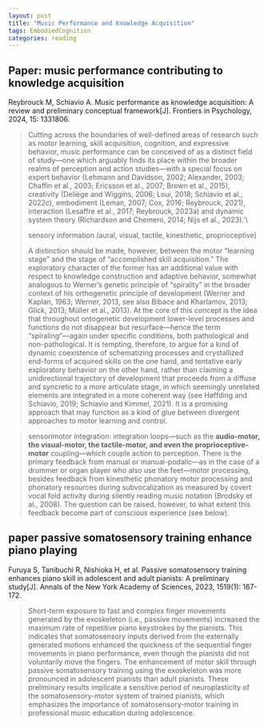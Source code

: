 ```yaml
---
layout: post
title: "Music Performance and Knowledge Acquisition"
tags: EmbodiedCognition
categories: reading
---
```


## Paper: music performance contributing to knowledge acquisition

Reybrouck M, Schiavio A. Music performance as knowledge acquisition: A review and preliminary conceptual framework[J]. Frontiers in Psychology, 2024, 15: 1331806.

> Cutting across the boundaries of well-defined areas of research such as motor learning, skill acquisition, cognition, and expressive behavior, music performance can be conceived of as a distinct field of study—one which arguably finds its place within the broader realms of perception and action studies—with a special focus on expert behavior (Lehmann and Davidson, 2002; Alexander, 2003; Chaffin et al., 2003; Ericsson et al., 2007; Brown et al., 2015), creativity (Deliège and Wiggins, 2006; Loui, 2018; Schiavio et al., 2022c), embodiment (Leman, 2007; Cox, 2016; Reybrouck, 2021), interaction (Lesaffre et al., 2017; Reybrouck, 2023a) and dynamic system theory (Richardson and Chemero, 2014; Nijs et al., 2023).'\
>
> sensory information (aural, visual, tactile, kinesthetic, proprioceptive)
>
> A distinction should be made, however, between the motor “learning stage” and the stage of “accomplished skill acquisition.” The exploratory character of the former has an additional value with respect to knowledge construction and adaptive behavior, somewhat analogous to Werner’s genetic principle of “spirality” in the broader context of his orthogenetic principle of development (Werner and Kaplan, 1963; Werner, 2013, see also Bibace and Kharlamov, 2013; Glick, 2013; Müller et al., 2013). At the core of this concept is the idea that throughout ontogenetic development lower-level processes and functions do not disappear but resurface—hence the term “spiraling”—again under specific conditions, both pathological and non-pathological. It is tempting, therefore, to argue for a kind of dynamic coexistence of schematizing processes and crystallized end-forms of acquired skills on the one hand, and tentative early exploratory behavior on the other hand, rather than claiming a unidirectional trajectory of development that proceeds from a diffuse and syncretic to a more articulate stage, in which seemingly unrelated elements are integrated in a more coherent way (see Høffding and Schiavio, 2019; Schiavio and Kimmel, 2021). It is a promising approach that may function as a kind of glue between divergent approaches to motor learning and control.

> sensorimotor integration: integration loops—such as the __audio-motor, the visual-motor, the tactile-motor, and even the proprioceptive-motor__ coupling—which couple action to perception. There is the primary feedback from manual or manual-podalic—as in the case of a drummer or organ player who also use the feet—motor processing, besides feedback from kinesthetic phonatory motor processing and phonatory resources during subvocalization as measured by covert vocal fold activity during silently reading music notation (Brodsky et al., 2008). The question can be raised, however, to what extent this feedback become part of conscious experience (see below).
>
## paper passive somatosensory training enhance piano playing
Furuya S, Tanibuchi R, Nishioka H, et al. Passive somatosensory training enhances piano skill in adolescent and adult pianists: A preliminary study[J]. Annals of the New York Academy of Sciences, 2023, 1519(1): 167-172.
> Short-term exposure to fast and complex finger movements generated by the exoskeleton (i.e., passive movements) increased the maximum rate of repetitive piano keystrokes by the pianists. This indicates that somatosensory inputs derived from the externally generated motions enhanced the quickness of the sequential finger movements in piano performance, even though the pianists did not voluntarily move the fingers. The enhancement of motor skill through passive somatosensory training using the exoskeleton was more pronounced in adolescent pianists than adult pianists. These preliminary results implicate a sensitive period of neuroplasticity of the somatosensory-motor system of trained pianists, which emphasizes the importance of somatosensory-motor training in professional music education during adolescence.




